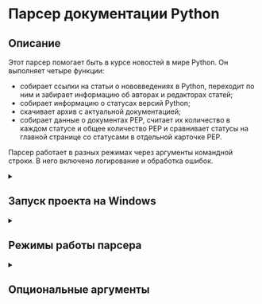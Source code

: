 # Парсер документации Python

## Описание
Этот парсер помогает быть в курсе новостей в мире Python. Он выполняет 
четыре функции:

- собирает ссылки на статьи о нововведениях в Python, переходит по ним и 
забирает информацию об авторах и редакторах статей;
- собирает информацию о статусах версий Python;
- скачивает архив с актуальной документацией;
- собирает данные о документах PEP, считает их количество в каждом статусе и 
общее количество PEP и сравнивает статусы на главной странице со статусами в 
отдельной карточке PEP.

Парсер работает в разных режимах через аргументы командной строки. В него 
включено логирование и обработка ошибок.

<details>
  <summary><h2> Запуск проекта на Windows </h2></summary>

- Клонируйте репозиторий и перейдите в него:

```bash
git clone git@github.com:photometer/bs4_parser_pep.git
cd bs4_parser pep
```

- Cоздайте и активируйте виртуальное окружение:

```bash
python -m venv env
. venv/scripts/activate
```

- Обновите `pip` и установите зависимости из файла `requirements.txt`:

```bash
python -m pip install --upgrade pip
pip install -r requirements.txt
```

- Запустите парсера:

    - либо из корня проекта:
    ```bash
    python src/main.py {режим работы парсера} [-ключ аргумент]
    ```
    - либо из директории с программой:
    ```bash
    cd src
    python main.py {режим работы парсера} [-ключ аргумент]
    ```

</details>

<details>
  <summary><h2> Режимы работы парсера </h2></summary>

- ### `whats-new`
    Этот парсер поможет быть в курсе важных изменений между основными 
    версиями Python. Для этого он собирает ссылки на статьи о нововведениях и 
    достает из них справочную информацию (обычно это имя автора или редактора 
    статьи, но может быть, например, ещё дата публикации и версия Python:
    ```bash
    python main.py whats-new [-ключ аргумент]
    ```

- ### `latest_versions`
    Этот парсер собирает информацию о версиях Python — номера, статусы (in 
    development, pre-release, stable и так далее) и ссылки на документацию.
    ```bash
    python main.py latest-versions [-ключ аргумент]
    ```

- ### `download`
    Этот парсер скачивает архив с документацией Python на ваш локальный диск.
    ```bash
    python main.py download [-ключ аргумент]
    ```

- ### `pep`
    Этот парсер получает данные обо всех документах PEP, сравнивает статус на 
    странице PEP со статусом в общем списке (при несоответсвии информация 
    выводится в логи), подсчитывает количество PEP в каждом статусе и общее 
    количество PEP.
    ```bash
    python main.py pep [-ключ аргумент]
    ```

</details>

<details>
  <summary><h2> Опциональные аргументы </h2></summary>

- Справка о режимах работы парсера и синтаксисе: `-h, --help`
```bash
python main.py -h
```

- Очистка кеша перед выполнением парсинга: `-c, --clear-cache`
```bash
python main.py {режим работы парсера} -c
```

- Дополнительные способы вывода данных (для всех режимов работы, кроме 
`download`): `-o {pretty,file}, --output {pretty,file}`
    - `pretty` - выводит данные в командной строке в таблице
    ```bash
    python main.py {режим работы парсера} -o pretty
    ```

    - `file` - сохраняет информацию в файл `.csv` в папку `results/`
    ```bash
    python main.py {режим работы парсера} -o file
    ```

</details>